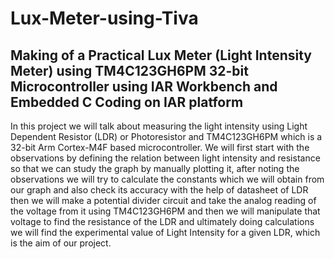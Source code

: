 # Lux-Meter-using-Tiva

## Making of a Practical Lux Meter (Light Intensity Meter) using TM4C123GH6PM 32-bit Microcontroller using IAR Workbench and Embedded C Coding on IAR platform

In this project we will talk about measuring the light intensity using Light Dependent Resistor (LDR) or Photoresistor and TM4C123GH6PM which is a 32-bit Arm Cortex-M4F based microcontroller. We will first start with the observations by defining the relation between light intensity and resistance so that we can study the graph by manually plotting it, after noting the observations we will try to calculate the constants which we will obtain from our graph and also check its accuracy with the help of datasheet of LDR then we will make a potential divider circuit and take the analog reading of the voltage from it using TM4C123GH6PM and then we will manipulate that voltage to find the resistance of the LDR and ultimately doing calculations we will find the experimental value of Light Intensity for a given LDR, which is the aim of our project.
